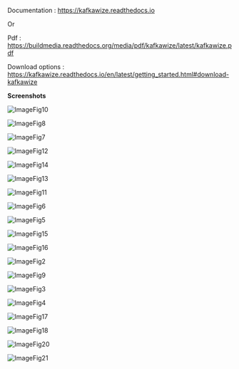 Documentation : https://kafkawize.readthedocs.io 

Or 

Pdf : https://buildmedia.readthedocs.org/media/pdf/kafkawize/latest/kafkawize.pdf

Download options : https://kafkawize.readthedocs.io/en/latest/getting_started.html#download-kafkawize


<b>Screenshots</b>

![ImageFig10](https://github.com/kafkawize/kafkawize/blob/master/screenshots/login.JPG)

![ImageFig8](https://github.com/kafkawize/kafkawize/blob/master/screenshots/BrowseTopics.JPG)

![ImageFig7](https://github.com/kafkawize/kafkawize/blob/master/screenshots/BrowseAcls.JPG)

![ImageFig12](https://github.com/kafkawize/kafkawize/blob/master/screenshots/ProducersConsumers.JPG)

![ImageFig14](https://github.com/kafkawize/kafkawize/blob/master/screenshots/RequestTopic.JPG)

![ImageFig13](https://github.com/kafkawize/kafkawize/blob/master/screenshots/RequestACL.JPG)

![ImageFig11](https://github.com/kafkawize/kafkawize/blob/master/screenshots/MyRequests.JPG)

![ImageFig6](https://github.com/kafkawize/kafkawize/blob/master/screenshots/ApproveTopics.JPG)

![ImageFig5](https://github.com/kafkawize/kafkawize/blob/master/screenshots/ApproveACL.JPG)

![ImageFig15](https://github.com/kafkawize/kafkawize/blob/master/screenshots/SynchronizeAcls.JPG)

![ImageFig16](https://github.com/kafkawize/kafkawize/blob/master/screenshots/SynchronizeTopics.JPG)

![ImageFig2](https://github.com/kafkawize/kafkawize/blob/master/screenshots/AddCluster.JPG)

![ImageFig9](https://github.com/kafkawize/kafkawize/blob/master/screenshots/Environments.JPG)

![ImageFig3](https://github.com/kafkawize/kafkawize/blob/master/screenshots/AddTeam.JPG)

![ImageFig4](https://github.com/kafkawize/kafkawize/blob/master/screenshots/AddUser.JPG)

![ImageFig17](https://github.com/kafkawize/kafkawize/blob/master/screenshots/ActivityLog.JPG)

![ImageFig18](https://github.com/kafkawize/kafkawize/blob/master/screenshots/ViewUsers.JPG)

![ImageFig20](https://github.com/kafkawize/kafkawize/blob/master/screenshots/ViewTeams.JPG)

![ImageFig21](https://github.com/kafkawize/kafkawize/blob/master/screenshots/ServerConfig.JPG)